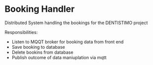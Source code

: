 # Booking Handler

Distributed System handling the bookings for the DENTISTIMO project

Responsibilities:
- Listen to MQQT broker for booking data from front end
- Save booking to database
- Delete bookins from database
- Publish outcome of data maniuplation via mqtt
